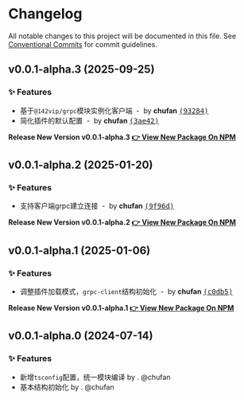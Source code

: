 # Changelog

All notable changes to this project will be documented in this file.
See [Conventional Commits](https://conventionalcommits.org) for commit guidelines.

## v0.0.1-alpha.3 (2025-09-25)

### ✨ Features

- 基于`@142vip/grpc`模块实例化客户端 &nbsp;-&nbsp; by **chufan** [<samp>(93284)</samp>](https://github.com/142vip/core-x/commit/9328469)
- 简化插件的默认配置 &nbsp;-&nbsp; by **chufan** [<samp>(3ae42)</samp>](https://github.com/142vip/core-x/commit/3ae422c)

**Release New Version v0.0.1-alpha.3 [👉 View New Package On NPM](https://www.npmjs.com/package/@142vip/egg-grpc-client)**

## v0.0.1-alpha.2 (2025-01-20)

### ✨ Features

- 支持客户端grpc建立连接 &nbsp;-&nbsp; by **chufan** [<samp>(9f96d)</samp>](https://github.com/142vip/core-x/commit/9f96de5)

**Release New Version v0.0.1-alpha.2 [👉 View New Package On NPM](https://www.npmjs.com/package/@142vip/egg-grpc-client)**

## v0.0.1-alpha.1 (2025-01-06)

### ✨ Features

- 调整插件加载模式，`grpc-client`结构初始化 &nbsp;-&nbsp; by **chufan** [<samp>(c0db5)</samp>](https://github.com/142vip/core-x/commit/c0db535)

**Release New Version v0.0.1-alpha.1 [👉 View New Package On NPM](https://www.npmjs.com/package/@142vip/egg-grpc-client)**

## v0.0.1-alpha.0 (2024-07-14)

### ✨ Features

- 新增`tsconfig`配置，统一模块编译 by . @chufan
- 基本结构初始化  by . @chufan
